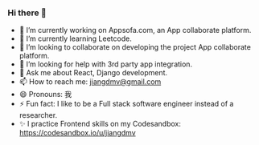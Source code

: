 ### Hi there 👋

- 🔭 I’m currently working on Appsofa.com, an App collaborate platform.
- 🌱 I’m currently learning Leetcode.
- 👯 I’m looking to collaborate on developing the project App collaborate platform.
- 🤔 I’m looking for help with 3rd party app integration.
- 💬 Ask me about React, Django development.
- 📫 How to reach me: jiangdmv@gmail.com
- 😄 Pronouns: 我
- ⚡ Fun fact: I like to be a Full stack software engineer instead of a researcher.
- ✨ I practice Frontend skills on my Codesandbox: https://codesandbox.io/u/jiangdmv

<!--
**jiangdmv/jiangdmv** is a ✨ _special_ ✨ repository because its `README.md` (this file) appears on your GitHub profile.

Here are some ideas to get you started:

- 🔭 I’m currently working on ...
- 🌱 I’m currently learning ...
- 👯 I’m looking to collaborate on ...
- 🤔 I’m looking for help with ...
- 💬 Ask me about ...
- 📫 How to reach me: ...
- 😄 Pronouns: ...
- ⚡ Fun fact: ...
-->
